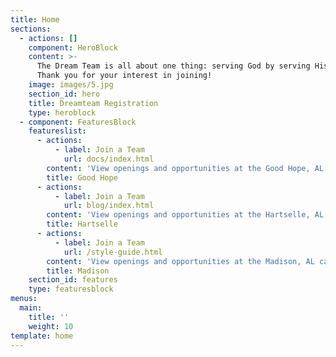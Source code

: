 ```yaml
---
title: Home
sections:
  - actions: []
    component: HeroBlock
    content: >-
      The Dream Team is all about one thing: serving God by serving His people.
      Thank you for your interest in joining!
    image: images/5.jpg
    section_id: hero
    title: Dreamteam Registration
    type: heroblock
  - component: FeaturesBlock
    featureslist:
      - actions:
          - label: Join a Team
            url: docs/index.html
        content: 'View openings and opportunities at the Good Hope, AL campus.'
        title: Good Hope
      - actions:
          - label: Join a Team
            url: blog/index.html
        content: 'View openings and opportunities at the Hartselle, AL campus.'
        title: Hartselle
      - actions:
          - label: Join a Team
            url: /style-guide.html
        content: 'View openings and opportunities at the Madison, AL campus.'
        title: Madison
    section_id: features
    type: featuresblock
menus:
  main:
    title: ''
    weight: 10
template: home
---
```


